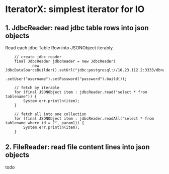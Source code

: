 # IteratorX: simplest iterator for IO

## 1. JdbcReader: read jdbc table rows into json objects

Read each jdbc Table Row into JSONObject iterably.

```	
	// create jdbc reader
	final JdbcReader jdbcReader = new JdbcReader(
			new JdbcDataSourceBuilder().setUrl("jdbc:postgresql://10.23.112.2:3333/dbname")
					.setUser("username").setPassword("password").build());
	
	// fetch by iterable
	for (final JSONObject item : jdbcReader.read("select * from tablename")) {
		System.err.println(item);
	}
	
	// fetch all into one collection
	for (final JSONObject item : jdbcReader.readAll("select * from tablename where id = ?", param1)) {
		System.err.println(item);
	}
```
## 2. FileReader: read file content lines into json objects
todo

